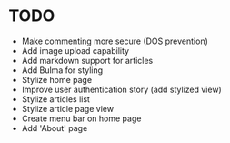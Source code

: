 # TODO

* Make commenting more secure (DOS prevention)
* Add image upload capability
* Add markdown support for articles
* Add Bulma for styling
* Stylize home page
* Improve user authentication story (add stylized view)
* Stylize articles list
* Stylize article page view
* Create menu bar on home page
* Add 'About' page